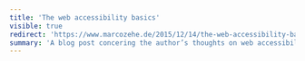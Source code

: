 ```yaml
---
title: 'The web accessibility basics'
visible: true
redirect: 'https://www.marcozehe.de/2015/12/14/the-web-accessibility-basics/'
summary: 'A blog post concering the author’s thoughts on web accessibility and the most important basics.'
---
```

